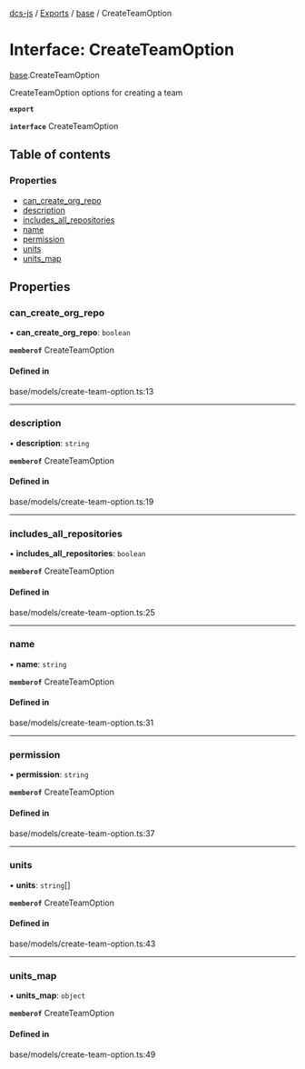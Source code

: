 [dcs-js](../README.md) / [Exports](../modules.md) / [base](../modules/base.md) / CreateTeamOption

# Interface: CreateTeamOption

[base](../modules/base.md).CreateTeamOption

CreateTeamOption options for creating a team

**`export`**

**`interface`** CreateTeamOption

## Table of contents

### Properties

- [can\_create\_org\_repo](base.CreateTeamOption.md#can_create_org_repo)
- [description](base.CreateTeamOption.md#description)
- [includes\_all\_repositories](base.CreateTeamOption.md#includes_all_repositories)
- [name](base.CreateTeamOption.md#name)
- [permission](base.CreateTeamOption.md#permission)
- [units](base.CreateTeamOption.md#units)
- [units\_map](base.CreateTeamOption.md#units_map)

## Properties

### <a id="can_create_org_repo" name="can_create_org_repo"></a> can\_create\_org\_repo

• **can\_create\_org\_repo**: `boolean`

**`memberof`** CreateTeamOption

#### Defined in

base/models/create-team-option.ts:13

___

### <a id="description" name="description"></a> description

• **description**: `string`

**`memberof`** CreateTeamOption

#### Defined in

base/models/create-team-option.ts:19

___

### <a id="includes_all_repositories" name="includes_all_repositories"></a> includes\_all\_repositories

• **includes\_all\_repositories**: `boolean`

**`memberof`** CreateTeamOption

#### Defined in

base/models/create-team-option.ts:25

___

### <a id="name" name="name"></a> name

• **name**: `string`

**`memberof`** CreateTeamOption

#### Defined in

base/models/create-team-option.ts:31

___

### <a id="permission" name="permission"></a> permission

• **permission**: `string`

**`memberof`** CreateTeamOption

#### Defined in

base/models/create-team-option.ts:37

___

### <a id="units" name="units"></a> units

• **units**: `string`[]

**`memberof`** CreateTeamOption

#### Defined in

base/models/create-team-option.ts:43

___

### <a id="units_map" name="units_map"></a> units\_map

• **units\_map**: `object`

**`memberof`** CreateTeamOption

#### Defined in

base/models/create-team-option.ts:49

